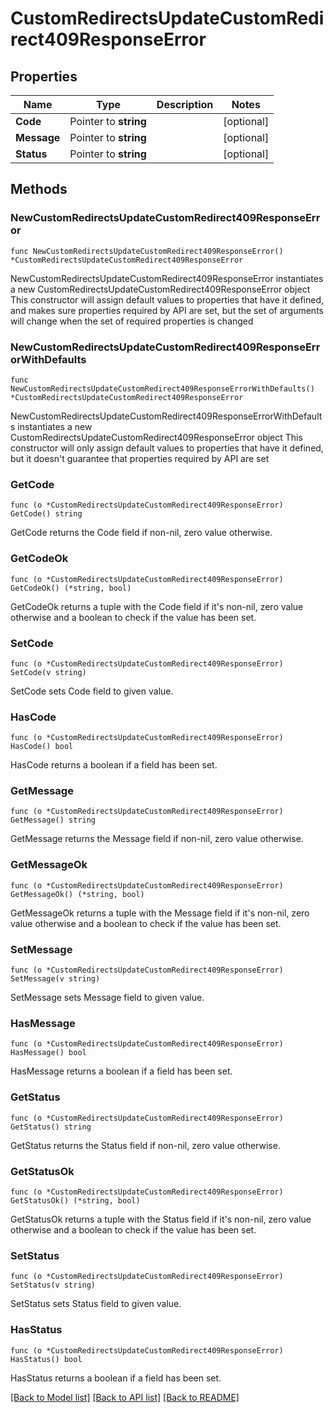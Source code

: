 # CustomRedirectsUpdateCustomRedirect409ResponseError

## Properties

Name | Type | Description | Notes
------------ | ------------- | ------------- | -------------
**Code** | Pointer to **string** |  | [optional] 
**Message** | Pointer to **string** |  | [optional] 
**Status** | Pointer to **string** |  | [optional] 

## Methods

### NewCustomRedirectsUpdateCustomRedirect409ResponseError

`func NewCustomRedirectsUpdateCustomRedirect409ResponseError() *CustomRedirectsUpdateCustomRedirect409ResponseError`

NewCustomRedirectsUpdateCustomRedirect409ResponseError instantiates a new CustomRedirectsUpdateCustomRedirect409ResponseError object
This constructor will assign default values to properties that have it defined,
and makes sure properties required by API are set, but the set of arguments
will change when the set of required properties is changed

### NewCustomRedirectsUpdateCustomRedirect409ResponseErrorWithDefaults

`func NewCustomRedirectsUpdateCustomRedirect409ResponseErrorWithDefaults() *CustomRedirectsUpdateCustomRedirect409ResponseError`

NewCustomRedirectsUpdateCustomRedirect409ResponseErrorWithDefaults instantiates a new CustomRedirectsUpdateCustomRedirect409ResponseError object
This constructor will only assign default values to properties that have it defined,
but it doesn't guarantee that properties required by API are set

### GetCode

`func (o *CustomRedirectsUpdateCustomRedirect409ResponseError) GetCode() string`

GetCode returns the Code field if non-nil, zero value otherwise.

### GetCodeOk

`func (o *CustomRedirectsUpdateCustomRedirect409ResponseError) GetCodeOk() (*string, bool)`

GetCodeOk returns a tuple with the Code field if it's non-nil, zero value otherwise
and a boolean to check if the value has been set.

### SetCode

`func (o *CustomRedirectsUpdateCustomRedirect409ResponseError) SetCode(v string)`

SetCode sets Code field to given value.

### HasCode

`func (o *CustomRedirectsUpdateCustomRedirect409ResponseError) HasCode() bool`

HasCode returns a boolean if a field has been set.

### GetMessage

`func (o *CustomRedirectsUpdateCustomRedirect409ResponseError) GetMessage() string`

GetMessage returns the Message field if non-nil, zero value otherwise.

### GetMessageOk

`func (o *CustomRedirectsUpdateCustomRedirect409ResponseError) GetMessageOk() (*string, bool)`

GetMessageOk returns a tuple with the Message field if it's non-nil, zero value otherwise
and a boolean to check if the value has been set.

### SetMessage

`func (o *CustomRedirectsUpdateCustomRedirect409ResponseError) SetMessage(v string)`

SetMessage sets Message field to given value.

### HasMessage

`func (o *CustomRedirectsUpdateCustomRedirect409ResponseError) HasMessage() bool`

HasMessage returns a boolean if a field has been set.

### GetStatus

`func (o *CustomRedirectsUpdateCustomRedirect409ResponseError) GetStatus() string`

GetStatus returns the Status field if non-nil, zero value otherwise.

### GetStatusOk

`func (o *CustomRedirectsUpdateCustomRedirect409ResponseError) GetStatusOk() (*string, bool)`

GetStatusOk returns a tuple with the Status field if it's non-nil, zero value otherwise
and a boolean to check if the value has been set.

### SetStatus

`func (o *CustomRedirectsUpdateCustomRedirect409ResponseError) SetStatus(v string)`

SetStatus sets Status field to given value.

### HasStatus

`func (o *CustomRedirectsUpdateCustomRedirect409ResponseError) HasStatus() bool`

HasStatus returns a boolean if a field has been set.


[[Back to Model list]](../README.md#documentation-for-models) [[Back to API list]](../README.md#documentation-for-api-endpoints) [[Back to README]](../README.md)



